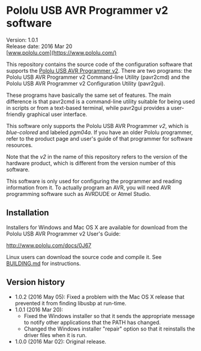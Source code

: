 # Pololu USB AVR Programmer v2 software

Version: 1.0.1<br/>
Release date: 2016 Mar 20<br/>
[www.pololu.com](https://www.pololu.com/)

This repository contains the source code of the configuration software that
supports the [Pololu USB AVR Programmer v2](https://www.pololu.com/product/3170).
There are two programs: the Pololu USB AVR Programmer v2 Command-line Utility
(pavr2cmd) and the Pololu USB AVR Programmer v2 Configuration Utility (pavr2gui).

These programs have basically the same set of features.  The main difference is
that pavr2cmd is a command-line utility suitable for being used in scripts or
from a text-based terminal, while pavr2gui provides a user-friendly graphical
user interface.

This software only supports the Pololu USB AVR Programmer *v2*, which is
*blue-colored* and labeled *pgm04a*.  If you have an older Pololu programmer,
refer to the product page and user's guide of that programmer for software
resources.

Note that the *v2* in the name of this repository refers to the version of the
hardware product, which is different from the version number of this software.

This software is only used for configuring the programmer and reading
information from it.  To actually program an AVR, you will need AVR programming
software such as AVRDUDE or Atmel Studio.

## Installation

Installers for Windows and Mac OS X are available for download from the Pololu
USB AVR Programmer v2 User's Guide:

  http://www.pololu.com/docs/0J67

Linux users can download the source code and compile it.  See
[BUILDING.md](BUILDING.md) for instructions.

## Version history

* 1.0.2 (2016 May 05): Fixed a problem with the Mac OS X release that prevented
  it from finding libusbp at run-time.
* 1.0.1 (2016 Mar 20):
    * Fixed the Windows installer so that it sends the appropriate message to
      notify other applications that the PATH has changed.
    * Changed the Windows installer "repair" option so that it reinstalls
      the driver files when it is run.
* 1.0.0 (2016 Mar 02): Original release.
